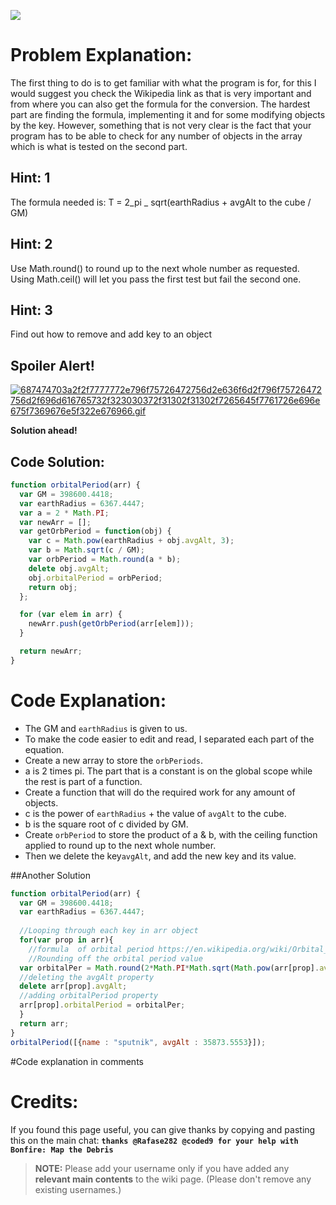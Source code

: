 ![](http://i.imgur.com/jSJ4E7L.jpg)

# Problem Explanation:
The first thing to do is to get familiar with what the program is for, for this I would suggest you check the Wikipedia link as that is very important and from where you can also get the formula for the conversion. The hardest part are finding the formula, implementing it and for some modifying objects by the key. However, something that is not very clear is the fact that your program has to be able to check for any number of objects in the array which is what is tested on the second part.

## Hint: 1
The formula needed is: T = 2_pi _ sqrt(earthRadius + avgAlt to the cube / GM)

## Hint: 2
Use Math.round() to round up to the next whole number as requested. Using Math.ceil() will let you pass the first test but fail the second one.

## Hint: 3
Find out how to remove and add key to an object

## Spoiler Alert!
[![687474703a2f2f7777772e796f75726472756d2e636f6d2f796f75726472756d2f696d616765732f323030372f31302f31302f7265645f7761726e696e675f7369676e5f322e676966.gif](https://files.gitter.im/FreeCodeCamp/Wiki/nlOm/thumb/687474703a2f2f7777772e796f75726472756d2e636f6d2f796f75726472756d2f696d616765732f323030372f31302f31302f7265645f7761726e696e675f7369676e5f322e676966.gif)](https://files.gitter.im/FreeCodeCamp/Wiki/nlOm/687474703a2f2f7777772e796f75726472756d2e636f6d2f796f75726472756d2f696d616765732f323030372f31302f31302f7265645f7761726e696e675f7369676e5f322e676966.gif)

**Solution ahead!**

## Code Solution:

```js
function orbitalPeriod(arr) {
  var GM = 398600.4418;
  var earthRadius = 6367.4447;
  var a = 2 * Math.PI;
  var newArr = [];
  var getOrbPeriod = function(obj) {
    var c = Math.pow(earthRadius + obj.avgAlt, 3);
    var b = Math.sqrt(c / GM);
    var orbPeriod = Math.round(a * b);
    delete obj.avgAlt;
    obj.orbitalPeriod = orbPeriod;
    return obj;
  };

  for (var elem in arr) {
    newArr.push(getOrbPeriod(arr[elem]));
  }

  return newArr;
}
```

# Code Explanation:
- The GM and `earthRadius` is given to us.
- To make the code easier to edit and read, I separated each part of the equation.
- Create a new array to store the `orbPeriods`.
- a is 2 times pi. The part that is a constant is on the global scope while the rest is part of a function.
- Create a function that will do the required work for any amount of objects.
- c is the power of `earthRadius` + the value of `avgAlt` to the cube.
- b is the square root of c divided by GM.
- Create `orbPeriod` to store the product of a & b, with the ceiling function applied to round up to the next whole number.
- Then we delete the key`avgAlt`, and add the new key and its value.

##Another Solution

```js
function orbitalPeriod(arr) {
  var GM = 398600.4418;
  var earthRadius = 6367.4447;
  
  //Looping through each key in arr object
  for(var prop in arr){
    //formula  of orbital period https://en.wikipedia.org/wiki/Orbital_period here a = avgAlt+earthRadius
    //Rounding off the orbital period value 
  var orbitalPer = Math.round(2*Math.PI*Math.sqrt(Math.pow(arr[prop].avgAlt+earthRadius,3)/GM));
  //deleting the avgAlt property 
  delete arr[prop].avgAlt;
  //adding orbitalPeriod property
  arr[prop].orbitalPeriod = orbitalPer;
  }
  return arr;
}
orbitalPeriod([{name : "sputnik", avgAlt : 35873.5553}]);
```
#Code explanation in comments

# Credits:
If you found this page useful, you can give thanks by copying and pasting this on the main chat:  **`thanks @Rafase282 @coded9 for your help with Bonfire: Map the Debris`**

> **NOTE:** Please add your username only if you have added any **relevant main contents** to the wiki page. (Please don't remove any existing usernames.)
